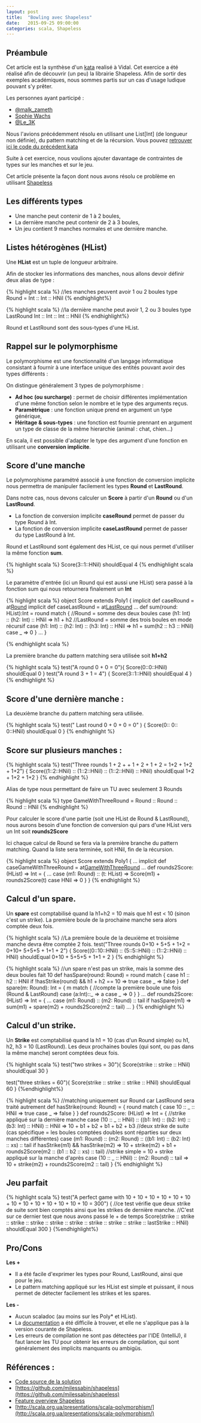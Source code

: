 ```yaml
---
layout: post
title:  "Bowling avec Shapeless"
date:   2015-09-25 09:00:00
categories: scala, Shapeless
---
```



Préambule
----------
Cet article est la synthèse d'un [kata](http://butunclebob.com/ArticleS.UncleBob.TheBowlingGameKata) realisé à Vidal.
Cet exercice a été réalisé  afin de découvrir (un peu) la librairie Shapeless.
Afin de sortir des exemples académiques, nous sommes partis sur un cas d'usage ludique pouvant s'y prêter.

Les personnes ayant participé :

* [@malk_zameth](https://twitter.com/malk_zameth)
* [Sophie Wachs](https://fr.linkedin.com/pub/sophie-wachs/64/9b9/528)
* [@Le_3K](https://twitter.com/Le_3K)


Nous l'avions précédemment résolu en utilisant une List[Int] (de longueur non définie), du pattern matching et de la récursion.
Vous pouvez [retrouver ici le code du précédent kata](https://gist.github.com/dgouyette/e10573e6a8a110e902a0)

Suite à cet exercice, nous  voulions ajouter davantage de contraintes de types sur les manches et sur le jeu.

Cet article présente la façon dont nous avons résolu ce problème en utilisant [Shapeless](https://github.com/milessabin/shapeless)

Les différents types
--------------------

* Une manche peut contenir de 1 à 2 boules,
* La dernière manche peut contenir de 2 à 3 boules,
* Un jeu contient 9 manches normales et une dernière manche.


Listes hétérogènes (HList)
------------------
Une **HList** est un tuple de longueur arbitraire.

Afin de stocker les informations des manches, nous allons devoir définir deux alias de type :

{% highlight scala %}
//les manches peuvent avoir 1 ou 2 boules
type Round = Int :: Int :: HNil
{% endhighlight%}

{% highlight scala %}
//la dernière manche peut avoir 1, 2 ou 3 boules
type LastRound  Int :: Int :: Int :: HNil
{% endhighlight%}

Round et LastRound sont des sous-types d'une HList.

Rappel sur le polymorphisme
----------------------------------------------

Le polymorphisme est une fonctionnalité d'un langage informatique consistant à fournir à une interface unique des entités pouvant avoir des types différents :

On distingue généralement 3 types de polymorphisme :

* **Ad hoc (ou surcharge)** : permet de choisir différentes implémentation d'une même fonction selon le nombre et le type des arguments reçus.
* **Paramètrique**  : une  fonction unique prend en argument un type générique,
* **Héritage & sous-types** : une fonction est fournie prennant en argument un type de classe de la même hierarchie (animal :  chat, chien...)  

En scala, il est possible d'adapter le type des argument d'une fonction en utilisant une **conversion implicite**.


Score d'une manche
-------------------------------

Le polymorphisme paramétré associé à une fonction de conversion implicite nous permettra de manipuler facilement les types **Round** et **LastRound**.

Dans notre cas, nous devons calculer un **Score** à partir d'un **Round** ou d'un **LastRound**.

* La fonction de conversion implicite **caseRound**  permet de passer du type Round  à Int.
* La fonction de conversion implicite **caseLastRound**  permet de passer du type LastRound  à Int.

Round et LastRound sont également des HList, ce qui nous permet d'utiliser la même fonction **sum**.

{% highlight scala  %}
  Score(3::1::HNil) shouldEqual 4
{% endhighlight scala %}

Le paramètre d'entrée (ici un Round qui est aussi une HList) sera passé à la fonction sum qui nous retournera finalement un **Int**

{% highlight scala  %}
object Score extends Poly1 {
   implicit def caseRound = at[Round](sum)
   implicit def caseLastRound = at[LastRound](sum)
   ...
   def sum(round: HList):Int = round match {
        //Round = somme des deux boules
        case (h1: Int) :: (h2: Int) :: HNil => h1 + h2
        //LastRound = somme des trois boules en mode récursif
        case (h1: Int) :: (h2: Int) :: (h3: Int) :: HNil => h1 + sum(h2 :: h3 :: HNil)
        case _ => 0
     }
    ...
 }

{% endhighlight scala %}

La première branche du pattern matching sera utilisée soit **h1+h2**

{% highlight scala  %}
test("A round  0 + 0  = 0"){
  Score(0::0::HNil) shouldEqual 0
}
test("A  round 3 + 1  =  4") {
  Score(3::1::HNil) shouldEqual 4
}
{% endhighlight %}

Score d'une dernière manche :
-------------------------------
La deuxième branche du pattern matching sera utilisée.

{% highlight scala  %}
test(" Last round 0 + 0 + 0 = 0" ) {
  Score(0:: 0:: 0::HNil) shouldEqual 0
}
{% endhighlight %}

Score sur plusieurs manches :
-------------------------------

{% highlight scala  %}
test("Three rounds 1 + 2 +  + 1 +  2  +  1 + 2 =  1+2 + 1+2 + 1+2") {
  Score((1::2::HNil) :: (1::2::HNil) :: (1::2::HNil) :: HNil) shouldEqual 1+2 + 1+2 + 1+2
}
{% endhighlight %}

Alias de type nous permettant de faire un TU avec seulement 3 Rounds

{% highlight scala  %}
type GameWithThreeRound = Round :: Round :: Round :: HNil
{% endhighlight %}


Pour calculer le score d'une partie (soit une HList de Round & LastRound), nous aurons besoin d'une fonction de conversion qui pars d'une HList vers un Int soit **rounds2Score**

Ici chaque calcul de Round se fera via la première branche du pattern matching. Quand la liste sera terminée, soit HNil, fin de la récursion.

{% highlight scala  %}
object Score extends Poly1 {
...
implicit def caseGameWithThreeRound = at[GameWithThreeRound](rounds2Score)
...
def rounds2Score: (HList) => Int = {
        ...
        case (m1: Round) :: (t: HList) => Score(m1) + rounds2Score(t)
        case HNil => 0
     }
}
{% endhighlight %}


Calcul d'un spare.
------------------

Un **spare** est comptabilisé quand la h1+h2 = 10 mais que h1 est < 10 (sinon c'est un strike).
La première boule de la prochaine manche sera alors comptée deux fois.


{% highlight scala  %}
//La première boule de la deuxième et troisième manche devra être comptée 2 fois.
test("Three rounds  0+10 + 5+5 +  1+2  =  0+10+ 5+5+5 + 1+1 + 2") {
    Score((0::10::HNil) :: (5::5::HNil) :: (1::2::HNil) :: HNil) shouldEqual 0+10 + 5+5+5 + 1+1 + 2
  }
{% endhighlight %}


{% highlight scala  %}
//un spare n'est pas un strike, mais la somme des deux boules fait 10
def hasSpare(round: Round) = round match {
        case h1 :: h2 :: HNil if !hasStrike(round) && h1 + h2 == 10 => true
        case _ => false
}
def spare(m: Round): Int = {
    m match {
      //compte la première boule une fois (Round & LastRound)
      case (a:Int)::_ => a
      case _ => 0
    }
}
...
def rounds2Score: (HList) => Int = {
        ...
        case (m1: Round) :: (m2: Round) :: tail if hasSpare(m1) => sum(m1) + spare(m2) + rounds2Score(m2 :: tail)
        ...
}
{% endhighlight %}

Calcul d'un strike.
------------------

Un **Strike** est comptabilisé quand la h1 = 10 (cas d'un Round simple) ou h1, h2, h3 = 10 (LastRound).
Les deux prochaines boules (qui sont, ou pas dans la même manche) seront comptées deux fois.

{% highlight scala %}
test("two strikes = 30"){
  Score(strike :: strike :: HNil) shouldEqual 30
}

test("three strikes = 60"){
  Score(strike :: strike ::  strike ::  HNil) shouldEqual 60
}
{%endhighlight%}

{% highlight scala  %}
//matching uniquement sur Round car LastRound sera traité autrement
def hasStrike(round: Round) = {
        round match {
           case 10 :: _ :: HNil => true
           case _ => false
        }
}
def rounds2Score: (HList) => Int = {
        //strike appliqué sur la dernière manche
        case (10 :: _ :: HNil) :: ((b1: Int) :: (b2: Int) :: (b3: Int) :: HNil) :: HNil => 10 + b1 + b2   +   b1 + b2 + b3
        //deux strike de suite (cas spécifique = les boules comptées doubles sont réparties sur deux manches différentes)
        case (m1: Round) :: (m2: Round) :: ((b1: Int) :: (b2: Int) :: xs) :: tail if hasStrike(m1) && hasStrike(m2) => 10 + strike(m2) + b1 + rounds2Score(m2 :: (b1 :: b2 :: xs) :: tail)
        //strike simple = 10 + strike appliqué sur la manche d'après
        case (10 :: _ :: HNil) :: (m2: Round) :: tail => 10 + strike(m2) + rounds2Score(m2 :: tail)
     }
{% endhighlight %}


Jeu parfait
----------

{% highlight scala  %}
test("A perfect game with 10 + 10 + 10 + 10 + 10 + 10 + 10 + 10 + 10 + 10 + 10 + 10 + 10 = 300") {
    //ce test vérifie que deux strike de suite sont bien comptés ainsi que les strikes de dernière manche.
    //C'est sur ce dernier test que nous avons passé le + de temps
    Score(strike :: strike :: strike :: strike :: strike :: strike :: strike :: strike :: strike  :: lastStrike :: HNil) shouldEqual 300
}
{%endhighlight%}


Pro/Cons
-----------

**Les +**

* Il a été facile d'exprimer les types pour Round, LastRound, ainsi que pour le jeu.
* Le pattern matching appliqué sur les HList est simple et puissant, il nous permet de détecter facilement les strikes et les spares.

**Les -**

* Aucun scaladoc (au moins sur les Poly* et HList).
* La [documentation](https://github.com/milessabin/shapeless/wiki/Feature-overview:-shapeless-2.0.0) a été difficile à trouver, et elle ne s'applique pas à la version courante de Shapeless.
* Les erreurs de compilation ne sont pas détectées par l'IDE (IntelliJ),  il faut lancer les TU pour obtenir les erreurs de compilation, qui sont généralement des implicits manquants ou ambigüs.



Références :
-----------
* [Code source de la solution](https://gist.github.com/dgouyette/bbf941d34e1a14c901ea)
* [https://github.com/milessabin/shapeless](https://github.com/milessabin/shapeless)
* [Feature overview Shapeless](https://github.com/milessabin/shapeless/wiki/Feature-overview:-shapeless-2.0.0)
* [http://scala.org.ua/presentations/scala-polymorphism/](http://scala.org.ua/presentations/scala-polymorphism/)
